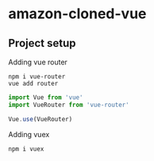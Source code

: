 # amazon-cloned-vue

## Project setup
Adding vue router
```
npm i vue-router
vue add router
```

```JavaScript
import Vue from 'vue'
import VueRouter from 'vue-router'

Vue.use(VueRouter)
```

Adding vuex
```
npm i vuex
```

